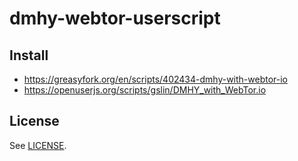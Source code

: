 # dmhy-webtor-userscript

## Install

* https://greasyfork.org/en/scripts/402434-dmhy-with-webtor-io
* https://openuserjs.org/scripts/gslin/DMHY_with_WebTor.io

## License

See [LICENSE](LICENSE).
